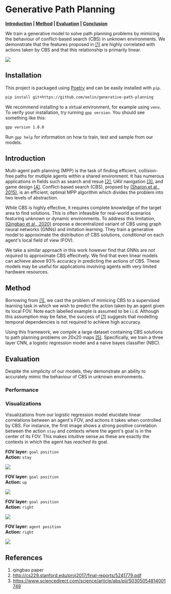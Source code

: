 # Generative Path Planning

**[Introduction](#introduction) | [Method](#method) | [Evaluation](#evaluation) | [Conclusion](#conclusion)**

We train a generative model to solve path planning problems by mimicing the behaviour of conflict-based search (CBS) in unknown environments. We demonstrate that the features proposed in [[1]](#references) are highly correlated with actions taken by CBS and that this relationship is primarily linear.

![](https://github.com/oelin/generative-path-planning/blob/main/images/example.gif)


## Installation

This project is packaged using [Poetry](https://python-poetry.org/) and can be easily installed with `pip`.

```sh
pip install git+https://github.com/oelin/generative-path-planning
```

We recommend installing to a virtual environment, for example using `venv`. To verify your installation, try running `gpp version`. You should see something like this:

```sh
gpp version 1.0.0
```

Run `gpp help` for information on how to train, test and sample from our models.


## Introduction

Multi-agent path planning (MPP) is the task of finding efficient, collision-free paths for mutliple agents within a shared environment. It has numerous applications in fields such as search and resue [[2]](#references), UAV navigation [[3]](#references), and game design [[4]](#references). Conflict-based search (CBS), propsed by [(Sharon et al., 2015)](#references), is an efficient, optimal MPP algorithm which divides the problem into two levels of abstraction.

While CBS is highly effective, it requires complete knowledge of the target area to find solutions. This is often infeasible for real-world scenarios featuring unknown or dynamic environments. To address this limitation, [(Qingbao et al., 2020)](#references) propose a decentralized variant of CBS using graph neural networks (GNNs) and imitation learning. They train a generative model to approximate the distribution of CBS solutions, *conditional* on each agent's local field of view (FOV).

We take a similar approach in this work however find that GNNs are *not required* to approximate CBS effecitvely. We find that even linear models can achieve above 93% accuracy in predicting the actions of CBS. These models may be useful for applications involving agents with very limited hardware resources.


## Method

Borrowing from [[1]](#references), we cast the problem of mimicing CBS to a supervised learning task in which we wish to predict the action taken by an agent given its local FOV. Note each labelled example is assumed to be i.i.d. Although this assumption may be false, the success of [[1]](#references) suggests that modelling temporal dependencies is not required to achieve high accuracy. 

Using this framework, we compile a large dataset containing CBS solutions to path planning problems on 20x20 maps [[5]](#references). Specifically, we train a three layer CNN, a logistic regression model and a naive bayes classifier (NBC).


## Evaluation

Despite the simplicity of our models, they demonstrate an ability to accurately mimic the behaviour of CBS in unknown environments. 

### Performance


### Visualizations 

Visualizations from our logistic regression model elucidate linear correlations between an agent's FOV, and actions it takes when controlled by CBS. For instance, the first image shows a strong positive correlation between the action `stay` and contexts where the agent's goal is in the center of its FOV. This makes intuitive sense as these are exactly the contexts in which the agent has *reached* its goal. 

**FOV layer:** `goal position`  
**Action:** `stay`

![](https://github.com/oelin/generative-path-planning/blob/main/images/features0.png)

**FOV layer:** `goal position`  
**Action:** `up`

![](https://github.com/oelin/generative-path-planning/blob/main/images/features1.png)

**FOV layer:** `goal position`  
**Action:** `right`

![](https://github.com/oelin/generative-path-planning/blob/main/images/features2.png)

**FOV layer:** `agent position`  
**Action:** `right`

![](https://github.com/oelin/generative-path-planning/blob/main/images/features3.png)



## References
1. qingbao paper
2. http://cs229.stanford.edu/proj2017/final-reports/5241779.pdf
3. https://www.sciencedirect.com/science/article/abs/pii/S0305054814001749

